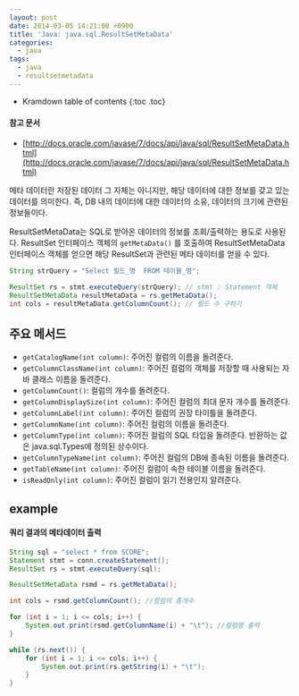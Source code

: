 ```yaml
---
layout: post
date: 2014-03-05 14:21:00 +0900
title: 'Java: java.sql.ResultSetMetaData'
categories:
  - java
tags:
  - java
  - resultsetmetadata
---
```


* Kramdown table of contents
{:toc .toc}

#### 참고 문서

- [http://docs.oracle.com/javase/7/docs/api/java/sql/ResultSetMetaData.html](http://docs.oracle.com/javase/7/docs/api/java/sql/ResultSetMetaData.html)

메타 데이터란 저장된 데이터 그 자체는 아니지만, 해당 데이터에 대한 정보를 갖고 있는 데이터를 의미한다. 즉, DB 내의 데이터에 대한 데이터의 소유, 데이터의 크기에 관련된 정보들이다.

ResultSetMetaData는 SQL로 받아온 데이터의 정보를 조회/출력하는 용도로 사용된다. ResultSet 인터페이스 객체의 `getMetaData()` 를 호출하여 ResultSetMetaData 인터페이스 객체를 얻으면 해당 ResultSet과 관련된 메타 데이터를 얻을 수 있다.

```java
String strQuery = "Select 필드_명  FROM 테이블_명";

ResultSet rs = stmt.executeQuery(strQuery); // stmt : Statement 객체
ResultSetMetaData resultMetaData = rs.getMetaData();
int cols = resultMetaData.getColumnCount(); // 필드 수 구하기
```

## 주요 메서드

- `getCatalogName(int column)`: 주어진 컬럼의 이름을 돌려준다.
- `getColumnClassName(int column)`: 주어진 컬럼의 객체를 저장할 때 사용되는 자바 클래스 이름을 돌려준다.
- `getColumnCount()`: 컬럼의 개수를 돌려준다.
- `getColumnDisplaySize(int column)`: 주어진 컬럼의 최대 문자 개수를 돌려준다.
- `getColumnLabel(int column)`: 주어진 컬럼의 권장 타이틀을 돌려준다.
- `getColumnName(int column)`: 주어진 컬럼의 이름을 돌려준다.
- `getColumnType(int column)`: 주어진 컬럼의  SQL 타입을 돌려준다. 반환하는 값은  java.sql.Types에 정의된 상수이다.
- `getColumnTypeName(int column)`: 주어진 컬럼의 DB에 종속된 이름을 돌려준다.
- `getTableName(int column)`: 주어진 컬럼이 속한 테이블 이름을 돌려준다.
- `isReadOnly(int column)`: 주어진 컬럼이 읽기 전용인지 알려준다.

## example

#### 쿼리 결과의 메타데이터 출력

```java
String sql = "select * from SCORE";
Statement stmt = conn.createStatement();
ResultSet rs = stmt.executeQuery(sql);

ResultSetMetaData rsmd = rs.getMetaData();

int cols = rsmd.getColumnCount(); //컬럼의 총개수

for (int i = 1; i <= cols; i++) {
    System.out.print(rsmd.getColumnName(i) + "\t"); //컬럼명 출력
}

while (rs.next()) {
    for (int i = 1; i <= cols; i++) {
        System.out.print(rs.getString(i) + "\t");
    }
}
```
